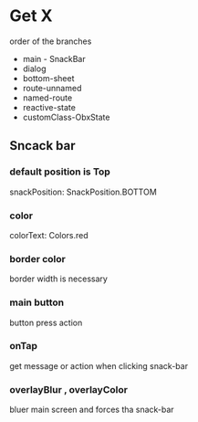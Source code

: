 # Get X 
order of the branches
* main - SnackBar
* dialog
* bottom-sheet
* route-unnamed
* named-route
* reactive-state
* customClass-ObxState

## Sncack bar
### default position is Top
snackPosition: SnackPosition.BOTTOM
### color
colorText: Colors.red
### border color
border width is necessary 
### main button
button press action
### onTap
get message or action when clicking snack-bar
### overlayBlur , overlayColor
bluer main screen and forces tha snack-bar


